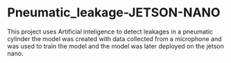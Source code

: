 # Pneumatic_leakage-JETSON-NANO
This project uses Artificial inteligence to detect leakages in a pneumatic cylinder the model was created with data collected from a microphone and was used to train the model and the model was later deployed on the jetson nano.

